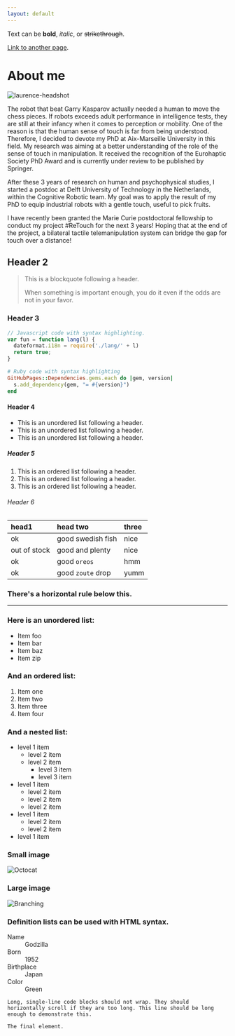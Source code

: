 ```yaml
---
layout: default
---
```


Text can be **bold**, _italic_, or ~~strikethrough~~.

[Link to another page](./another-page.html).

# About me

![laurence-headshot](https://github.com/lwillemet/lwillemet.github.io/tree/master/_images/laurence-headshot.jpg)

The robot that beat Garry Kasparov actually needed a human to move the chess pieces. If robots exceeds adult performance in intelligence tests, they are still at their infancy when it comes to perception or mobility. One of the reason is that the human sense of touch is far from being understood. Therefore, I decided to devote my PhD at Aix-Marseille University in this field. My research was aiming at a better understanding of the role of the sense of touch in manipulation. It received the recognition of the Eurohaptic Society PhD Award and is currently under review to be published by Springer.

After these 3 years of research on human and psychophysical studies, I started a postdoc at Delft University of Technology in the Netherlands, within the Cognitive Robotic team. My goal was to apply the result of my PhD to equip industrial robots with a gentle touch, useful to pick fruits.

I have recently been granted the Marie Curie postdoctoral fellowship to conduct my project #ReTouch for the next 3 years! Hoping that at the end of the project, a bilateral tactile telemanipulation system can bridge the gap for touch over a distance!

## Header 2

> This is a blockquote following a header.
>
> When something is important enough, you do it even if the odds are not in your favor.

### Header 3

```js
// Javascript code with syntax highlighting.
var fun = function lang(l) {
  dateformat.i18n = require('./lang/' + l)
  return true;
}
```

```ruby
# Ruby code with syntax highlighting
GitHubPages::Dependencies.gems.each do |gem, version|
  s.add_dependency(gem, "= #{version}")
end
```

#### Header 4

*   This is an unordered list following a header.
*   This is an unordered list following a header.
*   This is an unordered list following a header.

##### Header 5

1.  This is an ordered list following a header.
2.  This is an ordered list following a header.
3.  This is an ordered list following a header.

###### Header 6

| head1        | head two          | three |
|:-------------|:------------------|:------|
| ok           | good swedish fish | nice  |
| out of stock | good and plenty   | nice  |
| ok           | good `oreos`      | hmm   |
| ok           | good `zoute` drop | yumm  |

### There's a horizontal rule below this.

* * *

### Here is an unordered list:

*   Item foo
*   Item bar
*   Item baz
*   Item zip

### And an ordered list:

1.  Item one
1.  Item two
1.  Item three
1.  Item four

### And a nested list:

- level 1 item
  - level 2 item
  - level 2 item
    - level 3 item
    - level 3 item
- level 1 item
  - level 2 item
  - level 2 item
  - level 2 item
- level 1 item
  - level 2 item
  - level 2 item
- level 1 item

### Small image

![Octocat](https://github.githubassets.com/images/icons/emoji/octocat.png)

### Large image

![Branching](https://guides.github.com/activities/hello-world/branching.png)


### Definition lists can be used with HTML syntax.

<dl>
<dt>Name</dt>
<dd>Godzilla</dd>
<dt>Born</dt>
<dd>1952</dd>
<dt>Birthplace</dt>
<dd>Japan</dd>
<dt>Color</dt>
<dd>Green</dd>
</dl>

```
Long, single-line code blocks should not wrap. They should horizontally scroll if they are too long. This line should be long enough to demonstrate this.
```

```
The final element.
```
